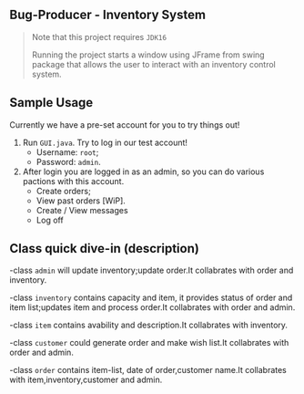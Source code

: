 
## Bug-Producer - Inventory System

> Note that this project requires `JDK16` 
> 
> Running the project starts a window using JFrame from swing package that allows the user to interact with an inventory control system.

## Sample Usage

Currently we have a pre-set account for you to try things out!
1. Run `GUI.java`. Try to log in our test account!
   - Username: `root`;
   - Password: `admin`.
2. After login you are logged in as an admin, so you can do various pactions with this account.
   - Create orders;
   - View past orders [WiP].
   - Create / View messages
   - Log off

## Class quick dive-in (description)

-class `admin` will update inventory;update order.It collabrates with order and inventory.

-class `inventory` contains capacity and item, it provides status of order and item list;updates item and process order.It collabrates with order and admin.

-class `item` contains avability and description.It collabrates with inventory.

-class `customer` could generate order and make wish list.It collabrates with order and admin.

-class `order` contains item-list, date of order,customer name.It collabrates with item,inventory,customer and admin.

